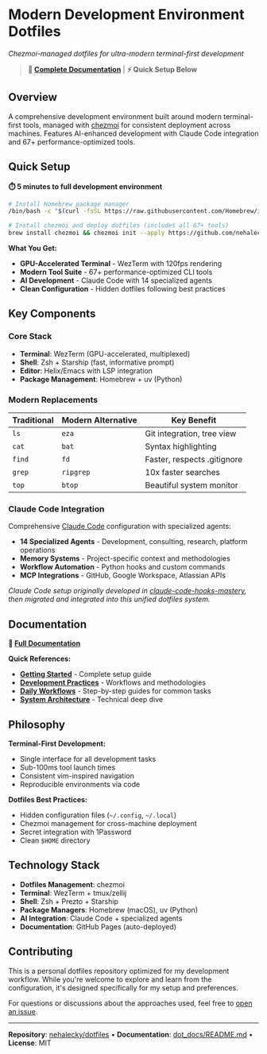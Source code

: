 # Modern Development Environment Dotfiles

*Chezmoi-managed dotfiles for ultra-modern terminal-first development*

> **📖 [Complete Documentation](dot_docs/README.md)** | **⚡ Quick Setup Below**

## Overview

A comprehensive development environment built around modern terminal-first tools, managed with [chezmoi](https://chezmoi.io) for consistent deployment across machines. Features AI-enhanced development with Claude Code integration and 67+ performance-optimized tools.

## Quick Setup

**⏱️ 5 minutes to full development environment**

```bash
# Install Homebrew package manager
/bin/bash -c "$(curl -fsSL https://raw.githubusercontent.com/Homebrew/install/HEAD/install.sh)"

# Install chezmoi and deploy dotfiles (includes all 67+ tools)
brew install chezmoi && chezmoi init --apply https://github.com/nehalecky/dotfiles.git
```

**What You Get:**
- **GPU-Accelerated Terminal** - WezTerm with 120fps rendering
- **Modern Tool Suite** - 67+ performance-optimized CLI tools
- **AI Development** - Claude Code with 14 specialized agents
- **Clean Configuration** - Hidden dotfiles following best practices

## Key Components

### Core Stack
- **Terminal**: WezTerm (GPU-accelerated, multiplexed)
- **Shell**: Zsh + Starship (fast, informative prompt)
- **Editor**: Helix/Emacs with LSP integration
- **Package Management**: Homebrew + uv (Python)

### Modern Replacements
| Traditional | Modern Alternative | Key Benefit |
|-------------|-------------------|-------------|
| `ls` | `eza` | Git integration, tree view |
| `cat` | `bat` | Syntax highlighting |
| `find` | `fd` | Faster, respects .gitignore |
| `grep` | `ripgrep` | 10x faster searches |
| `top` | `btop` | Beautiful system monitor |

### Claude Code Integration

Comprehensive [Claude Code](https://claude.ai/code) configuration with specialized agents:

- **14 Specialized Agents** - Development, consulting, research, platform operations
- **Memory Systems** - Project-specific context and methodologies
- **Workflow Automation** - Python hooks and custom commands
- **MCP Integrations** - GitHub, Google Workspace, Atlassian APIs

*Claude Code setup originally developed in [claude-code-hooks-mastery](https://github.com/nehalecky/claude-code-hooks-mastery), then migrated and integrated into this unified dotfiles system.*

## Documentation

**📖 [Full Documentation](dot_docs/README.md)**

**Quick References:**
- **[Getting Started](dot_docs/core/terminal-guide.md)** - Complete setup guide
- **[Development Practices](dot_docs/core/development-practices.md)** - Workflows and methodologies  
- **[Daily Workflows](dot_docs/core/workflows.md)** - Step-by-step guides for common tasks
- **[System Architecture](dot_docs/architecture/system-overview.md)** - Technical deep dive

## Philosophy

**Terminal-First Development:**
- Single interface for all development tasks
- Sub-100ms tool launch times
- Consistent vim-inspired navigation
- Reproducible environments via code

**Dotfiles Best Practices:**
- Hidden configuration files (`~/.config`, `~/.local`)
- Chezmoi management for cross-machine deployment
- Secret integration with 1Password
- Clean `$HOME` directory

## Technology Stack

- **Dotfiles Management**: chezmoi
- **Terminal**: WezTerm + tmux/zellij
- **Shell**: Zsh + Prezto + Starship
- **Package Managers**: Homebrew (macOS), uv (Python)
- **AI Integration**: Claude Code + specialized agents
- **Documentation**: GitHub Pages (auto-deployed)

## Contributing

This is a personal dotfiles repository optimized for my development workflow. While you're welcome to explore and learn from the configuration, it's designed specifically for my setup and preferences.

For questions or discussions about the approaches used, feel free to [open an issue](https://github.com/nehalecky/dotfiles/issues).

---

**Repository**: [nehalecky/dotfiles](https://github.com/nehalecky/dotfiles) • **Documentation**: [dot_docs/README.md](dot_docs/README.md) • **License**: MIT